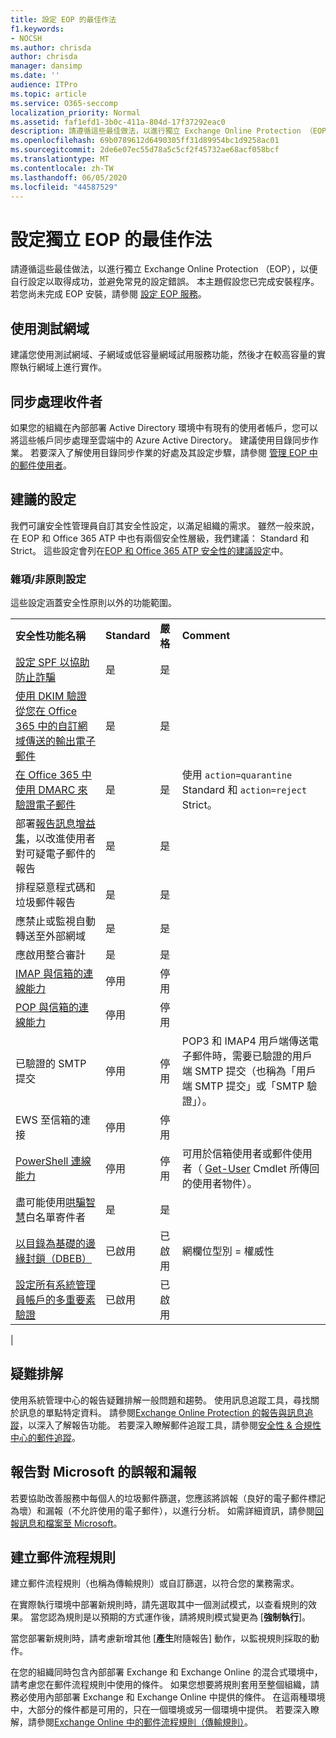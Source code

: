 ```yaml
---
title: 設定 EOP 的最佳作法
f1.keywords:
- NOCSH
ms.author: chrisda
author: chrisda
manager: dansimp
ms.date: ''
audience: ITPro
ms.topic: article
ms.service: O365-seccomp
localization_priority: Normal
ms.assetid: faf1efd1-3b0c-411a-804d-17f37292eac0
description: 請遵循這些最佳做法，以進行獨立 Exchange Online Protection （EOP），以便自行設定以取得成功，並避免常見的設定錯誤。
ms.openlocfilehash: 69b0789612d6490305ff31d89954bc1d9258ac01
ms.sourcegitcommit: 2de6e07ec55d78a5c5cf2f45732ae68acf058bcf
ms.translationtype: MT
ms.contentlocale: zh-TW
ms.lasthandoff: 06/05/2020
ms.locfileid: "44587529"
---
```

# <a name="best-practices-for-configuring-standalone-eop"></a>設定獨立 EOP 的最佳作法

請遵循這些最佳做法，以進行獨立 Exchange Online Protection （EOP），以便自行設定以取得成功，並避免常見的設定錯誤。 本主題假設您已完成安裝程序。 若您尚未完成 EOP 安裝，請參閱 [設定 EOP 服務](set-up-your-eop-service.md)。

## <a name="use-a-test-domain"></a>使用測試網域

建議您使用測試網域、子網域或低容量網域試用服務功能，然後才在較高容量的實際執行網域上進行實作。

## <a name="synchronize-recipients"></a>同步處理收件者

如果您的組織在內部部署 Active Directory 環境中有現有的使用者帳戶，您可以將這些帳戶同步處理至雲端中的 Azure Active Directory。 建議使用目錄同步作業。 若要深入了解使用目錄同步作業的好處及其設定步驟，請參閱 [管理 EOP 中的郵件使用者](manage-mail-users-in-eop.md)。

## <a name="recommended-settings"></a>建議的設定

我們可讓安全性管理員自訂其安全性設定，以滿足組織的需求。 雖然一般來說，在 EOP 和 Office 365 ATP 中也有兩個安全性層級，我們建議： Standard 和 Strict。 這些設定會列在[EOP 和 Office 365 ATP 安全性的建議設定](recommended-settings-for-eop-and-office365-atp.md)中。

### <a name="miscellaneousnon-policy-settings"></a>雜項/非原則設定

這些設定涵蓋安全性原則以外的功能範圍。

|||||
|---|---|---|---|
|**安全性功能名稱**|**Standard**|**嚴格**|**Comment**|
|[設定 SPF 以協助防止詐騙](set-up-spf-in-office-365-to-help-prevent-spoofing.md)|是|是||
|[使用 DKIM 驗證從您在 Office 365 中的自訂網域傳送的輸出電子郵件](use-dkim-to-validate-outbound-email.md)|是|是||
|[在 Office 365 中使用 DMARC 來驗證電子郵件](use-dmarc-to-validate-email.md)|是|是|使用 `action=quarantine` Standard 和 `action=reject` Strict。|
|部署[報告訊息增益集](enable-the-report-message-add-in.md)，以改進使用者對可疑電子郵件的報告|是|是||
|排程惡意程式碼和垃圾郵件報告|是|是||
|應禁止或監視自動轉送至外部網域|是|是||
|應啟用整合審計|是|是||
|[IMAP 與信箱的連線能力](https://docs.microsoft.com/Exchange/clients-and-mobile-in-exchange-online/pop3-and-imap4/enable-or-disable-pop3-or-imap4-access)|停用|停用||
|[POP 與信箱的連線能力](https://docs.microsoft.com/Exchange/clients-and-mobile-in-exchange-online/pop3-and-imap4/enable-or-disable-pop3-or-imap4-access)|停用|停用||
|已驗證的 SMTP 提交|停用|停用|POP3 和 IMAP4 用戶端傳送電子郵件時，需要已驗證的用戶端 SMTP 提交（也稱為「用戶端 SMTP 提交」或「SMTP 驗證」）。|
|EWS 至信箱的連接|停用|停用||
|[PowerShell 連線能力](https://docs.microsoft.com/powershell/exchange/exchange-online/disable-access-to-exchange-online-powershell)|停用|停用|可用於信箱使用者或郵件使用者（ [Get-User](https://docs.microsoft.com/powershell/module/exchange/get-user) Cmdlet 所傳回的使用者物件）。|
|盡可能使用[哄騙智慧](learn-about-spoof-intelligence.md)白名單寄件者|是|是||
|[以目錄為基礎的邊緣封鎖（DBEB）](https://docs.microsoft.com/Exchange/mail-flow-best-practices/use-directory-based-edge-blocking)|已啟用|已啟用|網欄位型別 = 權威性|
|[設定所有系統管理員帳戶的多重要素驗證](https://docs.microsoft.com/microsoft-365/admin/security-and-compliance/set-up-multi-factor-authentication)|已啟用|已啟用||
|

## <a name="troubleshooting"></a>疑難排解

使用系統管理中心的報告疑難排解一般問題和趨勢。 使用訊息追蹤工具，尋找關於訊息的單點特定資料。 請參閱[Exchange Online Protection 的報告與訊息追蹤](reporting-and-message-trace-in-exchange-online-protection.md)，以深入了解報告功能。 若要深入瞭解郵件追蹤工具，請參閱[安全性 & 合規性中心的郵件追蹤](message-trace-scc.md)。

## <a name="report-false-positives-and-false-negatives-to-microsoft"></a>報告對 Microsoft 的誤報和漏報

若要協助改善服務中每個人的垃圾郵件篩選，您應該將誤報（良好的電子郵件標記為壞）和漏報（不允許使用的電子郵件），以進行分析。 如需詳細資訊，請參閱[回報訊息和檔案至 Microsoft](report-junk-email-messages-to-microsoft.md)。

## <a name="create-mail-flow-rules"></a>建立郵件流程規則

建立郵件流程規則（也稱為傳輸規則）或自訂篩選，以符合您的業務需求。

在實際執行環境中部署新規則時，請先選取其中一個測試模式，以查看規則的效果。 當您認為規則是以預期的方式運作後，請將規則模式變更為 [**強制執行**]。

當您部署新規則時，請考慮新增其他 [**產生**附隨報告] 動作，以監視規則採取的動作。

在您的組織同時包含內部部署 Exchange 和 Exchange Online 的混合式環境中，請考慮您在郵件流程規則中使用的條件。 如果您想要將規則套用至整個組織，請務必使用內部部署 Exchange 和 Exchange Online 中提供的條件。 在這兩種環境中，大部分的條件都是可用的，只在一個環境或另一個環境中提供。 若要深入瞭解，請參閱[Exchange Online 中的郵件流程規則（傳輸規則）](https://docs.microsoft.com/exchange/security-and-compliance/mail-flow-rules/mail-flow-rules)。
